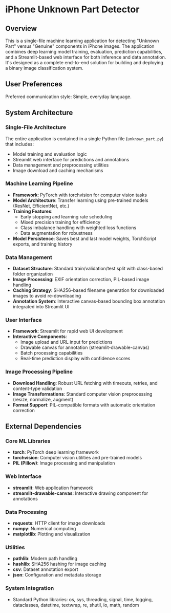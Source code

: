 # iPhone Unknown Part Detector

## Overview

This is a single-file machine learning application for detecting "Unknown Part" versus "Genuine" components in iPhone images. The application combines deep learning model training, evaluation, prediction capabilities, and a Streamlit-based web interface for both inference and data annotation. It's designed as a complete end-to-end solution for building and deploying a binary image classification system.

## User Preferences

Preferred communication style: Simple, everyday language.

## System Architecture

### Single-File Architecture
The entire application is contained in a single Python file (`unknown_part.py`) that includes:
- Model training and evaluation logic
- Streamlit web interface for predictions and annotations
- Data management and preprocessing utilities
- Image download and caching mechanisms

### Machine Learning Pipeline
- **Framework**: PyTorch with torchvision for computer vision tasks
- **Model Architecture**: Transfer learning using pre-trained models (ResNet, EfficientNet, etc.)
- **Training Features**: 
  - Early stopping and learning rate scheduling
  - Mixed precision training for efficiency
  - Class imbalance handling with weighted loss functions
  - Data augmentation for robustness
- **Model Persistence**: Saves best and last model weights, TorchScript exports, and training history

### Data Management
- **Dataset Structure**: Standard train/validation/test split with class-based folder organization
- **Image Processing**: EXIF orientation correction, PIL-based image handling
- **Caching Strategy**: SHA256-based filename generation for downloaded images to avoid re-downloading
- **Annotation System**: Interactive canvas-based bounding box annotation integrated into Streamlit UI

### User Interface
- **Framework**: Streamlit for rapid web UI development
- **Interactive Components**: 
  - Image upload and URL input for predictions
  - Drawable canvas for annotation (streamlit-drawable-canvas)
  - Batch processing capabilities
  - Real-time prediction display with confidence scores

### Image Processing Pipeline
- **Download Handling**: Robust URL fetching with timeouts, retries, and content-type validation
- **Image Transformations**: Standard computer vision preprocessing (resize, normalize, augment)
- **Format Support**: PIL-compatible formats with automatic orientation correction

## External Dependencies

### Core ML Libraries
- **torch**: PyTorch deep learning framework
- **torchvision**: Computer vision utilities and pre-trained models
- **PIL (Pillow)**: Image processing and manipulation

### Web Interface
- **streamlit**: Web application framework
- **streamlit-drawable-canvas**: Interactive drawing component for annotations

### Data Processing
- **requests**: HTTP client for image downloads
- **numpy**: Numerical computing
- **matplotlib**: Plotting and visualization

### Utilities
- **pathlib**: Modern path handling
- **hashlib**: SHA256 hashing for image caching
- **csv**: Dataset annotation export
- **json**: Configuration and metadata storage

### System Integration
- Standard Python libraries: os, sys, threading, signal, time, logging, dataclasses, datetime, textwrap, re, shutil, io, math, random